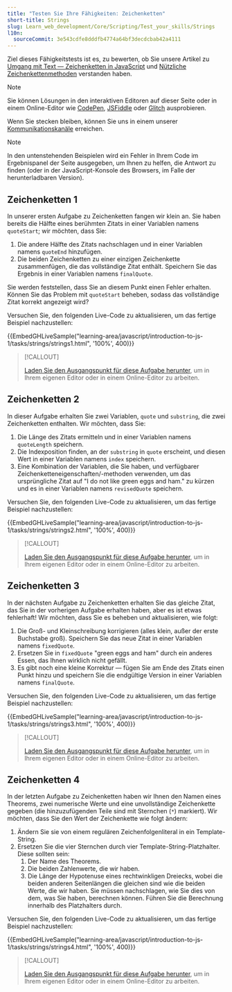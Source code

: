 ```yaml
---
title: "Testen Sie Ihre Fähigkeiten: Zeichenketten"
short-title: Strings
slug: Learn_web_development/Core/Scripting/Test_your_skills/Strings
l10n:
  sourceCommit: 3e543cdfe8dddfb4774a64bf3decdcbab42a4111
---
```


Ziel dieses Fähigkeitstests ist es, zu bewerten, ob Sie unsere Artikel zu [Umgang mit Text — Zeichenketten in JavaScript](/de/docs/Learn_web_development/Core/Scripting/Strings) und [Nützliche Zeichenkettenmethoden](/de/docs/Learn_web_development/Core/Scripting/Useful_string_methods) verstanden haben.

> [!NOTE]
> Sie können Lösungen in den interaktiven Editoren auf dieser Seite oder in einem Online-Editor wie [CodePen](https://codepen.io/), [JSFiddle](https://jsfiddle.net/) oder [Glitch](https://glitch.com/) ausprobieren.
>
> Wenn Sie stecken bleiben, können Sie uns in einem unserer [Kommunikationskanäle](/de/docs/MDN/Community/Communication_channels) erreichen.

> [!NOTE]
> In den untenstehenden Beispielen wird ein Fehler in Ihrem Code im Ergebnispanel der Seite ausgegeben, um Ihnen zu helfen, die Antwort zu finden (oder in der JavaScript-Konsole des Browsers, im Falle der herunterladbaren Version).

## Zeichenketten 1

In unserer ersten Aufgabe zu Zeichenketten fangen wir klein an. Sie haben bereits die Hälfte eines berühmten Zitats in einer Variablen namens `quoteStart`; wir möchten, dass Sie:

1. Die andere Hälfte des Zitats nachschlagen und in einer Variablen namens `quoteEnd` hinzufügen.
2. Die beiden Zeichenketten zu einer einzigen Zeichenkette zusammenfügen, die das vollständige Zitat enthält. Speichern Sie das Ergebnis in einer Variablen namens `finalQuote`.

Sie werden feststellen, dass Sie an diesem Punkt einen Fehler erhalten. Können Sie das Problem mit `quoteStart` beheben, sodass das vollständige Zitat korrekt angezeigt wird?

Versuchen Sie, den folgenden Live-Code zu aktualisieren, um das fertige Beispiel nachzustellen:

{{EmbedGHLiveSample("learning-area/javascript/introduction-to-js-1/tasks/strings/strings1.html", '100%', 400)}}

> [!CALLOUT]
>
> [Laden Sie den Ausgangspunkt für diese Aufgabe herunter](https://github.com/mdn/learning-area/blob/main/javascript/introduction-to-js-1/tasks/strings/strings1-download.html), um in Ihrem eigenen Editor oder in einem Online-Editor zu arbeiten.

## Zeichenketten 2

In dieser Aufgabe erhalten Sie zwei Variablen, `quote` und `substring`, die zwei Zeichenketten enthalten. Wir möchten, dass Sie:

1. Die Länge des Zitats ermitteln und in einer Variablen namens `quoteLength` speichern.
2. Die Indexposition finden, an der `substring` in `quote` erscheint, und diesen Wert in einer Variablen namens `index` speichern.
3. Eine Kombination der Variablen, die Sie haben, und verfügbarer Zeichenketteneigenschaften/-methoden verwenden, um das ursprüngliche Zitat auf "I do not like green eggs and ham." zu kürzen und es in einer Variablen namens `revisedQuote` speichern.

Versuchen Sie, den folgenden Live-Code zu aktualisieren, um das fertige Beispiel nachzustellen:

{{EmbedGHLiveSample("learning-area/javascript/introduction-to-js-1/tasks/strings/strings2.html", '100%', 400)}}

> [!CALLOUT]
>
> [Laden Sie den Ausgangspunkt für diese Aufgabe herunter](https://github.com/mdn/learning-area/blob/main/javascript/introduction-to-js-1/tasks/strings/strings2-download.html), um in Ihrem eigenen Editor oder in einem Online-Editor zu arbeiten.

## Zeichenketten 3

In der nächsten Aufgabe zu Zeichenketten erhalten Sie das gleiche Zitat, das Sie in der vorherigen Aufgabe erhalten haben, aber es ist etwas fehlerhaft! Wir möchten, dass Sie es beheben und aktualisieren, wie folgt:

1. Die Groß- und Kleinschreibung korrigieren (alles klein, außer der erste Buchstabe groß). Speichern Sie das neue Zitat in einer Variablen namens `fixedQuote`.
2. Ersetzen Sie in `fixedQuote` "green eggs and ham" durch ein anderes Essen, das Ihnen wirklich nicht gefällt.
3. Es gibt noch eine kleine Korrektur — fügen Sie am Ende des Zitats einen Punkt hinzu und speichern Sie die endgültige Version in einer Variablen namens `finalQuote`.

Versuchen Sie, den folgenden Live-Code zu aktualisieren, um das fertige Beispiel nachzustellen:

{{EmbedGHLiveSample("learning-area/javascript/introduction-to-js-1/tasks/strings/strings3.html", '100%', 400)}}

> [!CALLOUT]
>
> [Laden Sie den Ausgangspunkt für diese Aufgabe herunter](https://github.com/mdn/learning-area/blob/main/javascript/introduction-to-js-1/tasks/strings/strings3-download.html), um in Ihrem eigenen Editor oder in einem Online-Editor zu arbeiten.

## Zeichenketten 4

In der letzten Aufgabe zu Zeichenketten haben wir Ihnen den Namen eines Theorems, zwei numerische Werte und eine unvollständige Zeichenkette gegeben (die hinzuzufügenden Teile sind mit Sternchen (`*`) markiert). Wir möchten, dass Sie den Wert der Zeichenkette wie folgt ändern:

1. Ändern Sie sie von einem regulären Zeichenfolgenliteral in ein Template-String.
2. Ersetzen Sie die vier Sternchen durch vier Template-String-Platzhalter. Diese sollten sein:
   1. Der Name des Theorems.
   2. Die beiden Zahlenwerte, die wir haben.
   3. Die Länge der Hypotenuse eines rechtwinkligen Dreiecks, wobei die beiden anderen Seitenlängen die gleichen sind wie die beiden Werte, die wir haben. Sie müssen nachschlagen, wie Sie dies von dem, was Sie haben, berechnen können. Führen Sie die Berechnung innerhalb des Platzhalters durch.

Versuchen Sie, den folgenden Live-Code zu aktualisieren, um das fertige Beispiel nachzustellen:

{{EmbedGHLiveSample("learning-area/javascript/introduction-to-js-1/tasks/strings/strings4.html", '100%', 400)}}

> [!CALLOUT]
>
> [Laden Sie den Ausgangspunkt für diese Aufgabe herunter](https://github.com/mdn/learning-area/blob/main/javascript/introduction-to-js-1/tasks/strings/strings4-download.html), um in Ihrem eigenen Editor oder in einem Online-Editor zu arbeiten.
